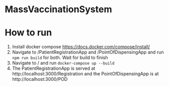 # MassVaccinationSystem

# How to run
1. Install docker compose https://docs.docker.com/compose/install/
2. Navigate to /PatientRegistrationApp and /PointOfDispensingApp and run `npm run build` for both. Wait for build to finish
3. Navigate to / and run `docker-compose up --build`
4. The PatientRegistrationApp is served at http://localhost:3000/Registration and the PointOfDispensingApp is at http://localhost:3000/POD
